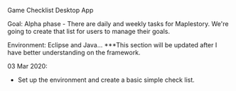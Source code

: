 Game Checklist Desktop App

Goal: Alpha phase - There are daily and weekly tasks for Maplestory. We're going to create that list for users to manage their goals.

Environment: Eclipse and Java... ***This section will be updated after I have better understanding on the framework.

03 Mar 2020:
- Set up the environment and create a basic simple check list. 
